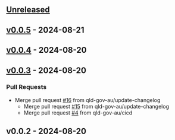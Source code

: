 <a name="unreleased"></a>
## [Unreleased]


<a name="v0.0.5"></a>
## [v0.0.5] - 2024-08-21

<a name="v0.0.4"></a>
## [v0.0.4] - 2024-08-20

<a name="v0.0.3"></a>
## [v0.0.3] - 2024-08-20
### Pull Requests
- Merge pull request [#16](https://github.com/qld-gov-au/qgds-vanilla/issues/16) from qld-gov-au/update-changelog
  - Merge pull request [#15](https://github.com/qld-gov-au/qgds-vanilla/issues/15) from qld-gov-au/update-changelog
  - Merge pull request [#4](https://github.com/qld-gov-au/qgds-vanilla/issues/4) from qld-gov-au/cicd
  
  
<a name="v0.0.2"></a>
## v0.0.2 - 2024-08-20

[Unreleased]: https://github.com/qld-gov-au/qgds-vanilla/compare/v0.0.5...HEAD
[v0.0.5]: https://github.com/qld-gov-au/qgds-vanilla/compare/v0.0.4...v0.0.5
[v0.0.4]: https://github.com/qld-gov-au/qgds-vanilla/compare/v0.0.3...v0.0.4
[v0.0.3]: https://github.com/qld-gov-au/qgds-vanilla/compare/v0.0.2...v0.0.3
